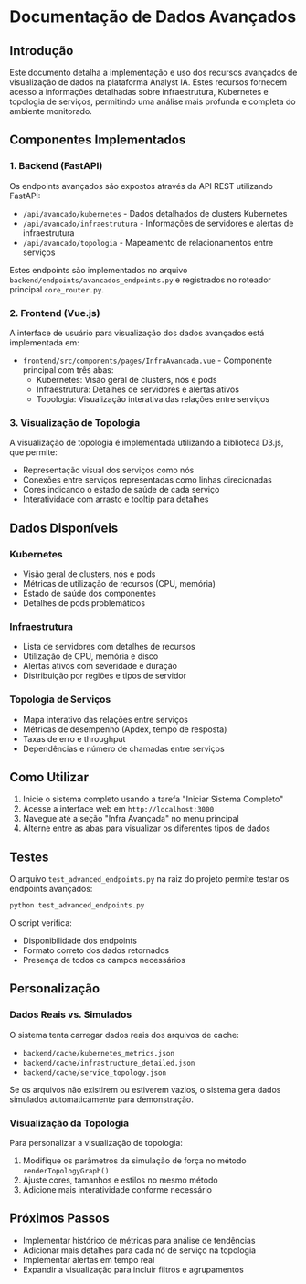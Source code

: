 # Documentação de Dados Avançados

## Introdução

Este documento detalha a implementação e uso dos recursos avançados de visualização de dados na plataforma Analyst IA. Estes recursos fornecem acesso a informações detalhadas sobre infraestrutura, Kubernetes e topologia de serviços, permitindo uma análise mais profunda e completa do ambiente monitorado.

## Componentes Implementados

### 1. Backend (FastAPI)

Os endpoints avançados são expostos através da API REST utilizando FastAPI:

- `/api/avancado/kubernetes` - Dados detalhados de clusters Kubernetes
- `/api/avancado/infraestrutura` - Informações de servidores e alertas de infraestrutura
- `/api/avancado/topologia` - Mapeamento de relacionamentos entre serviços

Estes endpoints são implementados no arquivo `backend/endpoints/avancados_endpoints.py` e registrados no roteador principal `core_router.py`.

### 2. Frontend (Vue.js)

A interface de usuário para visualização dos dados avançados está implementada em:

- `frontend/src/components/pages/InfraAvancada.vue` - Componente principal com três abas:
  - Kubernetes: Visão geral de clusters, nós e pods
  - Infraestrutura: Detalhes de servidores e alertas ativos
  - Topologia: Visualização interativa das relações entre serviços

### 3. Visualização de Topologia

A visualização de topologia é implementada utilizando a biblioteca D3.js, que permite:

- Representação visual dos serviços como nós
- Conexões entre serviços representadas como linhas direcionadas
- Cores indicando o estado de saúde de cada serviço
- Interatividade com arrasto e tooltip para detalhes

## Dados Disponíveis

### Kubernetes

- Visão geral de clusters, nós e pods
- Métricas de utilização de recursos (CPU, memória)
- Estado de saúde dos componentes
- Detalhes de pods problemáticos

### Infraestrutura

- Lista de servidores com detalhes de recursos
- Utilização de CPU, memória e disco
- Alertas ativos com severidade e duração
- Distribuição por regiões e tipos de servidor

### Topologia de Serviços

- Mapa interativo das relações entre serviços
- Métricas de desempenho (Apdex, tempo de resposta)
- Taxas de erro e throughput
- Dependências e número de chamadas entre serviços

## Como Utilizar

1. Inicie o sistema completo usando a tarefa "Iniciar Sistema Completo"
2. Acesse a interface web em `http://localhost:3000`
3. Navegue até a seção "Infra Avançada" no menu principal
4. Alterne entre as abas para visualizar os diferentes tipos de dados

## Testes

O arquivo `test_advanced_endpoints.py` na raiz do projeto permite testar os endpoints avançados:

```bash
python test_advanced_endpoints.py
```

O script verifica:
- Disponibilidade dos endpoints
- Formato correto dos dados retornados
- Presença de todos os campos necessários

## Personalização

### Dados Reais vs. Simulados

O sistema tenta carregar dados reais dos arquivos de cache:

- `backend/cache/kubernetes_metrics.json`
- `backend/cache/infrastructure_detailed.json`
- `backend/cache/service_topology.json`

Se os arquivos não existirem ou estiverem vazios, o sistema gera dados simulados automaticamente para demonstração.

### Visualização da Topologia

Para personalizar a visualização de topologia:

1. Modifique os parâmetros da simulação de força no método `renderTopologyGraph()`
2. Ajuste cores, tamanhos e estilos no mesmo método
3. Adicione mais interatividade conforme necessário

## Próximos Passos

- Implementar histórico de métricas para análise de tendências
- Adicionar mais detalhes para cada nó de serviço na topologia
- Implementar alertas em tempo real
- Expandir a visualização para incluir filtros e agrupamentos
